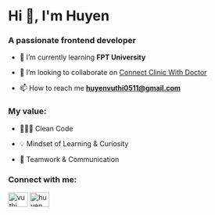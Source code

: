 <h1>Hi 👋, I'm Huyen</h1>
<h3>A passionate frontend developer</h3>

- 🌱 I’m currently learning **FPT University**

- 👯 I’m looking to collaborate on [Connect Clinic With Doctor](https://gitlab.com/thanhnthe173402/se1831_g5)

- 📫 How to reach me **huyenvuthi0511@gmail.com**

<h3 align="left">My value:</h3>

- 👩🏻‍💻 Clean Code

- 💡 Mindset of Learning & Curiosity

- 🙌 Teamwork & Communication

<h3 align="left">Connect with me:</h3>
<p align="left">
<a href="https://linkedin.com/in/vu thi thu huyen" target="blank"><img align="center" src="https://raw.githubusercontent.com/rahuldkjain/github-profile-readme-generator/master/src/images/icons/Social/linked-in-alt.svg" alt="vu thi thu huyen" height="30" width="40" /></a>
<a href="https://fb.com/huyen vu" target="blank"><img align="center" src="https://raw.githubusercontent.com/rahuldkjain/github-profile-readme-generator/master/src/images/icons/Social/facebook.svg" alt="huyen vu" height="30" width="40" /></a>
</p>
